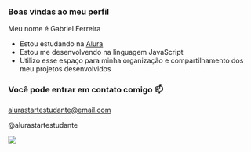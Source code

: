 ### Boas vindas ao meu perfil 

Meu nome é Gabriel Ferreira 

- Estou estudando na [Alura](https://www.alura.com.br)
- Estou me desenvolvendo na linguagem JavaScript
- Utilizo esse espaço para minha organização e compartilhamento dos meu projetos desenvolvidos

### Você pode entrar em contato comigo 📫

alurastartestudante@email.com

@alurastartestudante


![](https://media1.tenor.com/m/5pKMu2tnBmwAAAAC/spongbob-spongebob-squarepants.gif)
